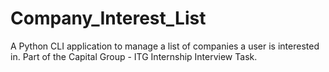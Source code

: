 # Company_Interest_List
A Python CLI application to manage a list of companies a user is interested in. Part of the Capital Group - ITG Internship Interview Task.
